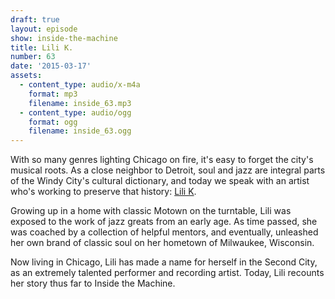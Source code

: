 ```yaml
---
draft: true
layout: episode
show: inside-the-machine
title: Lili K.
number: 63
date: '2015-03-17'
assets:
  - content_type: audio/x-m4a
    format: mp3
    filename: inside_63.mp3
  - content_type: audio/ogg
    format: ogg
    filename: inside_63.ogg
---
```

With so many genres lighting Chicago on fire, it's easy to forget the city's musical roots. As a close neighbor to Detroit, soul and jazz are integral parts of the Windy City's cultural dictionary, and today we speak with an artist who's working to preserve that history: [Lili K](http://lilikmusic.com).

Growing up in a home with classic Motown on the turntable, Lili was exposed to the work of jazz greats from an early age. As time passed, she was coached by a collection of helpful mentors, and eventually, unleashed her own brand of classic soul on her hometown of Milwaukee, Wisconsin.

Now living in Chicago, Lili has made a name for herself in the Second City, as an extremely talented performer and recording artist. Today, Lili recounts her story thus far to Inside the Machine.